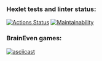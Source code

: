### Hexlet tests and linter status:
[![Actions Status](https://github.com/loopguard/frontend-project-44/workflows/hexlet-check/badge.svg)](https://github.com/loopguard/frontend-project-44/actions)
[![Maintainability](https://api.codeclimate.com/v1/badges/b080d21a5a7b0cc6ffe7/maintainability)](https://codeclimate.com/github/loopguard/frontend-project-44/maintainability)
### BrainEven games:
[![asciicast](https://asciinema.org/a/NwSet9bbgmNHVTHSF6Qh1WucT.svg)](https://asciinema.org/a/NwSet9bbgmNHVTHSF6Qh1WucT?loop=1&autoplay=1&speed=1.5)
